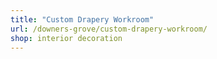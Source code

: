 ```yaml
---
title: "Custom Drapery Workroom"
url: /downers-grove/custom-drapery-workroom/
shop: interior decoration
---
```

